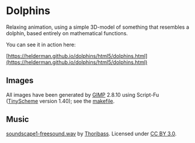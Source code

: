 # Dolphins
Relaxing animation,
using a simple 3D-model of something that resembles a dolphin,
based entirely on mathematical functions.

You can see it in action here:

[https://helderman.github.io/dolphins/html5/dolphins.html](https://helderman.github.io/dolphins/html5/dolphins.html)

## Images
All images have been generated by [GIMP](https://www.gimp.org/) 2.8.10
using Script-Fu ([TinyScheme](http://tinyscheme.sourceforge.net/home.html) version 1.40);
see the [makefile](https://github.com/helderman/dolphins/blob/master/makefile).

## Music
[soundscape1-freesound.wav](http://www.freesound.org/people/Thoribass/sounds/320839/)
by
[Thoribass](http://www.freesound.org/people/Thoribass/).
Licensed under [CC BY 3.0](https://creativecommons.org/licenses/by/3.0/).
